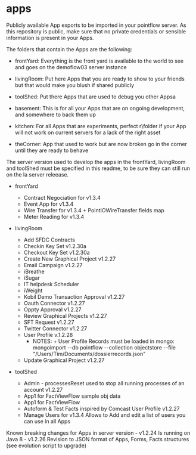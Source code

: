 # apps

Publicly available App exports to be imported in your pointflow server.
As this repository is public, make sure that no private credentials or sensible information is present in your Apps.

The folders that contain the Apps are the following:
* frontYard: Everything is the front yard is available to the world to see and goes on the demoflow03 server instance
* livingRoom: Put here Apps that you are ready to show to your friends but that would make you blush if shared publicly
* toolShed: Put there Apps that are used to debug you other Appsa

* basement: This is for all your Apps that are on ongoing development, and somewhere to back them up 
* kitchen: For all Apps that are experiments, perfect r\folder if your App will not work on current servers for a lack of the right asset
* theCorner: App that used to work but are now broken go in the corner until they are ready to behave

The server version used to develop the apps in the frontYard, livingRoom and toolShed must be specified in this readme, to be sure they can still run on the la server releease.


* frontYard
    - Contract Negociation for v1.3.4
    - Event App for v1.3.4
    - Wire Transfer for v1.3.4 + PointIOWireTransfer fields map
    - Meter Reading for v1.3.4
    
* livingRoom
	- Add SFDC Contracts
	- Checkin Key Set v1.2.30a
	- Checkout Key Set v1.2.30a
	- Create New Graphical Project 		v1.2.27
	- Email Campaign	v1.2.27
	- iBreathe
	- iSugar
	- IT helpdesk Scheduler
	- iWeight
	- Kobil Demo Transaction Approval 	v1.2.27
	- Oauth Connector 	v1.2.27
	- Oppty Approval 	v1.2.27
	- Review Graphical Projects 	v1.2.27
	- SFT Request 	v1.2.27
	- Twitter Connector 	v1.2.27
	- User Profile  v.1.2.28
		* NOTES: + User Profile Records must be loaded in mongo: mongoimport --db pointflow --collection objectstore --file "/Users/Tim/Documents/dossierrecords.json"
	- Update Graphical Project 		v1.2.27

* toolShed
	- Admin - processesReset used to stop all running processes of an account	v1.2.27
	- App1 for FactViewFlow sample obj data
	- App1 for FactViewFlow
	- Autoform & Test Facts inspired by Comcast User Profile 		v1.2.27
	- Manage Users for v1.3.4 Allows to Add and edit a list of users you can use in all Apps

Known breaking changes for Apps in server version
	- v1.2.24 Is running on Java 8
	- v1.2.26 Revision to JSON format of Apps, Forms, Facts structures (see evolution script to upgrade)